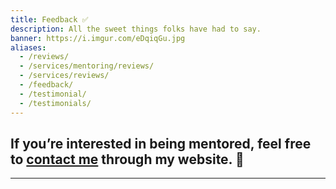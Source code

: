 ```yaml
---
title: Feedback ✅
description: All the sweet things folks have had to say.
banner: https://i.imgur.com/eDqiqGu.jpg
aliases:
  - /reviews/
  - /services/mentoring/reviews/
  - /services/reviews/
  - /feedback/
  - /testimonial/
  - /testimonials/
---
```


## If you’re interested in being mentored, feel free to [contact me](/contact/) through my website. 📩️

---
